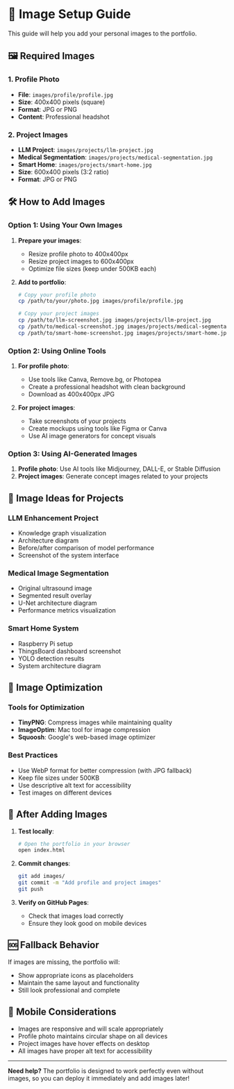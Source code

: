 # 📸 Image Setup Guide

This guide will help you add your personal images to the portfolio.

## 🖼️ Required Images

### 1. Profile Photo
- **File**: `images/profile/profile.jpg`
- **Size**: 400x400 pixels (square)
- **Format**: JPG or PNG
- **Content**: Professional headshot

### 2. Project Images
- **LLM Project**: `images/projects/llm-project.jpg`
- **Medical Segmentation**: `images/projects/medical-segmentation.jpg`
- **Smart Home**: `images/projects/smart-home.jpg`
- **Size**: 600x400 pixels (3:2 ratio)
- **Format**: JPG or PNG

## 🛠️ How to Add Images

### Option 1: Using Your Own Images
1. **Prepare your images**:
   - Resize profile photo to 400x400px
   - Resize project images to 600x400px
   - Optimize file sizes (keep under 500KB each)

2. **Add to portfolio**:
   ```bash
   # Copy your profile photo
   cp /path/to/your/photo.jpg images/profile/profile.jpg
   
   # Copy your project images
   cp /path/to/llm-screenshot.jpg images/projects/llm-project.jpg
   cp /path/to/medical-screenshot.jpg images/projects/medical-segmentation.jpg
   cp /path/to/smart-home-screenshot.jpg images/projects/smart-home.jpg
   ```

### Option 2: Using Online Tools
1. **For profile photo**:
   - Use tools like Canva, Remove.bg, or Photopea
   - Create a professional headshot with clean background
   - Download as 400x400px JPG

2. **For project images**:
   - Take screenshots of your projects
   - Create mockups using tools like Figma or Canva
   - Use AI image generators for concept visuals

### Option 3: Using AI-Generated Images
1. **Profile photo**: Use AI tools like Midjourney, DALL-E, or Stable Diffusion
2. **Project images**: Generate concept images related to your projects

## 🎨 Image Ideas for Projects

### LLM Enhancement Project
- Knowledge graph visualization
- Architecture diagram
- Before/after comparison of model performance
- Screenshot of the system interface

### Medical Image Segmentation
- Original ultrasound image
- Segmented result overlay
- U-Net architecture diagram
- Performance metrics visualization

### Smart Home System
- Raspberry Pi setup
- ThingsBoard dashboard screenshot
- YOLO detection results
- System architecture diagram

## 🔧 Image Optimization

### Tools for Optimization
- **TinyPNG**: Compress images while maintaining quality
- **ImageOptim**: Mac tool for image compression
- **Squoosh**: Google's web-based image optimizer

### Best Practices
- Use WebP format for better compression (with JPG fallback)
- Keep file sizes under 500KB
- Use descriptive alt text for accessibility
- Test images on different devices

## 🚀 After Adding Images

1. **Test locally**:
   ```bash
   # Open the portfolio in your browser
   open index.html
   ```

2. **Commit changes**:
   ```bash
   git add images/
   git commit -m "Add profile and project images"
   git push
   ```

3. **Verify on GitHub Pages**:
   - Check that images load correctly
   - Ensure they look good on mobile devices

## 🆘 Fallback Behavior

If images are missing, the portfolio will:
- Show appropriate icons as placeholders
- Maintain the same layout and functionality
- Still look professional and complete

## 📱 Mobile Considerations

- Images are responsive and will scale appropriately
- Profile photo maintains circular shape on all devices
- Project images have hover effects on desktop
- All images have proper alt text for accessibility

---

**Need help?** The portfolio is designed to work perfectly even without images, so you can deploy it immediately and add images later!
